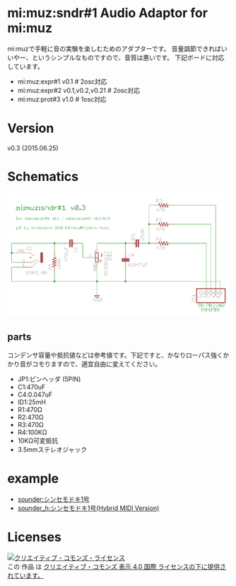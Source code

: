 # mi:muz:sndr#1 Audio Adaptor for mi:muz

mi:muzで手軽に音の実験を楽しむためのアダプターです。
音量調節できればいいやー、というシンプルなものですので、音質は悪いです。
下記ボードに対応しています。

- mi:muz:expr#1 v0.1 # 2osc対応
- mi:muz:expr#2 v0.1,v0.2,v0.21 # 2osc対応
- mi:muz:prot#3 v1.0 # 1osc対応

# Version

v0.3 (2015.06.25)

# Schematics

![mimuz-sndr1_v03.png](mimuz-sndr1_v03.png)

## parts

コンデンサ容量や抵抗値などは参考値です。下記ですと、かなりローパス強くかかり音がコモりますので、適宜自由に変えてください。

- JP1:ピンヘッダ (5PIN)
- C1:470uF
- C4:0.047uF
- ID1:25mH
- R1:470Ω
- R2:470Ω
- R3:470Ω
- R4:100KΩ
- 10KΩ可変抵抗
- 3.5mmステレオジャック

# example

- [sounder:シンセモドキ1号](https://github.com/tadfmac/mi-muz/tree/master/arduino/libraries/VUSBMidiATtiny/examples/sounder)
- [sounder_h:シンセモドキ1号(Hybrid MIDI Version)](https://github.com/tadfmac/mi-muz/tree/master/arduino/libraries/HybridMidiAttiny/examples/sounder_h)

# Licenses

<a rel="license" href="http://creativecommons.org/licenses/by/4.0/"><img alt="クリエイティブ・コモンズ・ライセンス" style="border-width:0" src="https://i.creativecommons.org/l/by/4.0/88x31.png" /></a><br />この 作品 は <a rel="license" href="http://creativecommons.org/licenses/by/4.0/">クリエイティブ・コモンズ 表示 4.0 国際 ライセンスの下に提供されています。</a>






